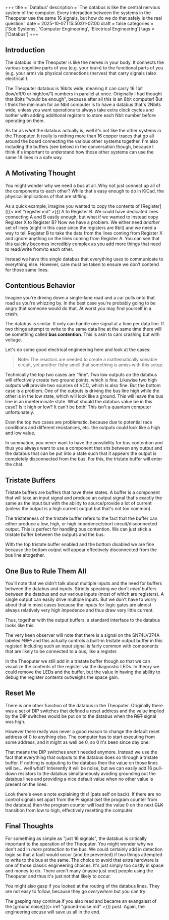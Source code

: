 +++
title = 'Databus'
description = 'The databus is like the central nervous system of the computer. Every interaction between the systems in the Theoputer use the same 16 signals, but how do we do that safely is the real question.'
date = 2025-10-07T15:50:01-07:00
draft = false
categories = ['Sub Systems', 'Computer Engineering', 'Electrical Engineering']
tags = ['Databus']
+++

## Introduction

The databus in the Theoputer is like the nerves in your body. It
connects the various cognitive parts of you (e.g. your brain) to the
functional parts of you (e.g. your arm) via physical connections
(nerves) that carry signals (also electrical!).

The Theoputer databus is 16bits wide, meaning it can carry 16 1bit
(low/off/0 or high/on/1) numbers in parallel at once. Originally I had
thought that 8bits "would be enough", because after all this is an
8bit computer! But I think the minimum for an Nbit computer is to have
a databus that's 2Nbits wide, unless you want operations to always
take extra clock cycles and bother with adding additional registers to
store each Nbit number before operating on them.

As far as *what* the databus actually is, well it's not like the other
systems in the Theoputer. It really is nothing more than 16 copper
traces that go all around the board connecting the various other
systems together. I'm also including the buffers (see below) in the
conversation though, because I think it's important to understand how
those other systems can use the same 16 lines in a safe way.

## A Motivating Thought

You might wonder why we need a bus at all. Why not just connect up all
of the components to each other? While that's easy enough to do in
KiCad, the physical implications of that are stifling.

As a quick example, imagine you wanted to copy the contents of
[Register]({{< iref "register.md" >}}) A to Register B. We could have
dedicated lines connecting A and B easily enough, but what if we
wanted to instead copy Register X to Register B? Now we have a
problem. We either need *another* set of lines (eight in this case
since the registers are 8bit) and we need a way to tell Register B to
take the data from the lines coming from Register X and ignore
anything on the lines coming from Register A. You can see that this
quickly becomes incredibly complex as you add more things that need to
read/write from/to each other.

Instead we have this single databus that everything uses to
communicate to everything else. However, care must be taken to ensure
we don't contend for those same lines.

## Contentious Behavior

Imagine you're driving down a single-lane road and a car pulls onto
that road as you're whizzing by. In the best case you're probably
going to be angry that someone would do that. At worst you may find
yourself in a crash.

The databus is similar. It only can handle one signal at a time per
data line. If two things attempt to write to the same data line at the
same time there will be something called **bus contention**. This is
akin to cars crashing but with voltage.

Let's do some good electrical engineering here and look at the cases:

<falstad-circuit
    autorun="true"
    src="http://localhost:1313/js/circuitjs/circuitjs.html?ctz=CQAgjCAMB0l3BWcMBMcUHYMGZIA4UA2ATmIxAUgoqoQFMBaMMAKAEkKNCQUAWKwgm58qo6EgTtO3bGhCCZcsRKkKe-EBjkioUcRVVCQsqlqondMFQBlp62ijz3LIAGYBDADYBnOtUgstghcxnIIjqGiuh4+fkgBHHiyPFogxGAoKZnKBgBOIEmZmJmFxoROVGDwLADmBcnY5fWZ-FEB+WbOpcW6VXAsHXIW3amV1RzpRamkU9l6KgCyacSzyBo9VCjiLEszILzE3FUaB9yb2xMZ+4fLLTc5koO0vLzN12fI-U-7hK+lp71qnVSggVm9CHxLAM3gCQWCxv1EskAZN3pZ9JIgiEEC8KBEca9Km4vL5-IE7LxfninJTCeBibEyRw1ATNGFcQ9DNxaWyqDzORxgtxWSyOfMDIKQjy1PzxZJJdxCKk1Eq5lYJXYMOF5EYtWqMVz5KlOqr0SpmbrtZ09WaDFjFalwk5TUSYqT4uShZptU7vWqGe6oFJShhIK9UaG6erHm9I288HBAf1gckE1RSqVRNCTakQ2Gk+1eX7Y-mEQk0lc43s45zdmC48dTKWeNsAB48TApPkRXB89QgABCAFdvAAdbwAYQA9gA7AAudHnAEtZ6PRzOABQAFQA7lPx9YpzvxwB5IdzgAO5+8AEoWO2UGAaWR9pDwuRXpDh2PJ7OF8vV3Xbc93HAAJJcagAC1Pc8rznW973AYhnRuShMi0bl+2-cdp3nRc5xXGc103E8ZzoA8jwAGlPMiwIg6DvDPS9zzvIA"></falstad-circuit>

> Note: The resistors are needed to create a mathematically solvable
  circuit, yet another fishy smell that something is amiss with this
  setup.

Technically the top two cases are "fine". Two low outputs on the
databus will effectively create two ground points, which is
fine. Likewise two high outputs will provide two sources of VCC, which
is also fine. But the bottom case is a problem. One of the outputs is
driving the bus line high while the other is in the low state, which
will look like a ground. This will leave the bus line in an
indeterminate state. What should the databus value be in this case? Is
it high or low? It can't be both! This isn't a quantum computer
unfortunately.

Even the top two cases are problematic, because due to potential race
conditions and different resistances, etc. the outputs could look like
a high and low value.

In summation, you never want to have the possibility for bus
contention and thus you always want to use a component that sits
between any output and the databus that can be put into a state such
that it appears the output is completely disconnected from the
bus. For this, the tristate buffer will enter the chat.

## Tristate Buffers

Tristate buffers are buffers that have three states. A buffer is a
component that will take an input signal and produce an output signal
that's exactly the same as the input but with the ability to
source/provide a lot of current (unless the output is a high current
output but that's not too common).

The tristateness of the tristate buffer refers to the fact that the
buffer can either produce a low, high, or high impedence/short
circuit/disconnected output. This is perfect for handling bus
contention. We can just stick a tristate buffer between the outputs
and the bus:

<falstad-circuit
    autorun="true"
    src="http://localhost:1313/js/circuitjs/circuitjs.html?ctz=CQAgjCAMB0l3BWcMBMcUHYMGZIA4UA2ATmIxAUgoqoQFMBaMMAKABkKwUQAWbbnoR69+UcCABmAQwA2AZzrVI7TtwRdeQ1WKrT5ipMoCSIQhgF4qGBBap3oSBCwBOp870tu1GQmLDwWAHMvCh8QwnwdFhNrWxA8UR5Pe0cWAFl4xM88TyS7EBQHFjBPdQFRCLwRbggYCH94RrhkJuanEtoNMtNI7troetbGltaKFQQI3mJfCapBYXy9BSVxyZ4wGcnsPAXxJYMoFgB3Hqq+bjM45RPK7UuPOxYgA">
</falstad-circuit>

With the top tristate buffer enabled and the bottom disabled we are
fine because the bottom output will appear effectively disconnected
from the bus line altogether.

## One Bus to Rule Them All

You'll note that we didn't talk about multiple inputs and the need for
buffers between the databus and inputs. Strictly speaking we don't
*need* buffers between the databus and our various inputs (most of
which are registers). A single output can easily drive multiple
inputs. But we don't have to worry about that in most cases because
the inputs for logic gates are almost always relatively very high
impedence and thus draw very little current.

Thus, together with the output buffers, a standard interface to the
databus looks like this:

<svg-viewer
    viewBoxX="47.76851919535497" viewBoxY="6.730544840427797" viewBoxWidth="191.6409522936328" viewBoxHeight="135.55365892441128"
    src="/img/databus/Daughter Assembly.V8-20250912-RegA.svg">
</svg-viewer>

The very keen observer will note that there is a signal on the
SN74LV374A labeled ~~^OE^~~ and this actually controls a built-in
tristate output buffer in this register! Including such an input
signal is fairly common with components that are likely to be
connected to a bus, like a register.

In the Theoputer we still add in a tristate buffer though so that we
can visualize the contents of the register via the diagnostic LEDs. In
theory we could remove the LEDs and the buffer, but the value in
having the ability to debug the register contents outweighs the space
gain.

## Reset Me

There is one other function of the databus in the
Theoputer. Originally there was a set of DIP switches that defined a
reset address and the value implied by the DIP switches would be put
on to the databus when the ~~RST~~ signal was high.

However there really was never a good reason to change the default
reset address of 0 to anything else. The computer has to start
executing from some address, and it might as well be 0, so 0 it's been
since day one.

That means the DIP switches aren't needed anymore. Instead we use the
fact that everything that outputs to the databus does so through a
tristate buffer. If nothing is outputing to the databus then the value
on those lines will be... well what? Inherently it will be noise, but
we can easily add 16 pull-down resistors to the databus simultaneously
avoding grounding out the databus lines and providing a nice default
value when no other value is present on the lines:

<svg-viewer
    viewBoxX="430.05551477730575" viewBoxY="12.376832445427336" viewBoxWidth="107.60901122859507" viewBoxHeight="76.11523022972766"
    src="/img/daughter-board/Daughter Assembly.V8-20250912.svg">
</svg-viewer>

Look there's even a note explaining this! (pats self on back). If
there are no control signals set apart from the ~~PI~~ signal (set the
program counter from the databus) then the program counter will load
the value 0 on the next ~~CLK~~ transition from low to high,
effectively resetting the computer.

## Final Thoughts

For something as simple as "just 16 signals", the databus is
critically important to the operation of the Theoputer. You might
wonder why we don't add in *more* protection to the bus. We could
certainly add in detection logic so that a fault would occur (and be
prevented) if two things attempted to write to the bus at the
same. The choice to avoid that extra hardware is one of those classic
engineering choices. It's just simply too costly in space and money to
do. There aren't many (maybe just one) people using the Theoputer and
thus it's just not that likely to occur.

You might also gasp if you looked at the routing of the databus
lines. They are not easy to follow, because they go *everywhere* but
you can try:

<kicanvas-embed
    initialZoom="47.73505099647667" initialX="96.22279802767221" initialY="72.55622887886705"
    src="/pcb/Daughter Assembly.V8-20250912.kicad_pcb"
    layers="Edge.Cuts, F.Fab, F.SilkS, Holes, Vias, F.Cu, B.Cu, Pads, F.Silkscreen"
    controls="basic+"></kicanvas-embed>

The gasping may continue if you also read and became an evangalest of
the [ground noise]({{< iref "ground-noise.md" >}}) post. Again, the
engineering excuse will save us all in the end.
